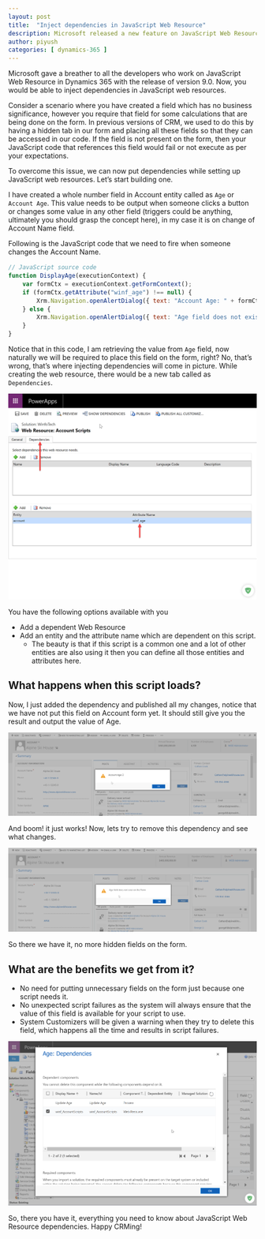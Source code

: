 ```yaml
---
layout: post
title:  "Inject dependencies in JavaScript Web Resource"
description: Microsoft released a new feature on JavaScript Web Resource in Dynamics 365. Now, you would be able to inject dependencies in JavaScript web resources
author: piyush
categories: [ dynamics-365 ]
---
```

Microsoft gave a breather to all the developers who work on JavaScript Web Resource in Dynamics 365 with the release of version 9.0. Now, you would be able to inject dependencies in JavaScript web resources.

Consider a scenario where you have created a field which has no business significance, however you require that field for some calculations that are being done on the form. In previous versions of CRM, we used to do this by having a hidden tab in our form and placing all these fields so that they can be accessed in our code. If the field is not present on the form, then your JavaScript code that references this field would fail or not execute as per your expectations. 

To overcome this issue, we can now put dependencies while setting up JavaScript web resources. Let’s start building one.

I have created a whole number field in Account entity called as `Age` or `Account Age`. This value needs to be output when someone clicks a button or changes some value in any other field (triggers could be anything, ultimately you should grasp the concept here), in my case it is on change of Account Name field. 

Following is the JavaScript code that we need to fire when someone changes the Account Name.

```javascript
// JavaScript source code
function DisplayAge(executionContext) {
    var formCtx = executionContext.getFormContext();
    if (formCtx.getAttribute("winf_age") !== null) {
        Xrm.Navigation.openAlertDialog({ text: "Account Age: " + formCtx.getAttribute("winf_age").getValue() });
    } else {
        Xrm.Navigation.openAlertDialog({ text: "Age field does not exist on the Form" });
    }
}
```
Notice that in this code, I am retrieving the value from `Age` field, now naturally we will be required to place this field on the form, right? No, that’s wrong, that’s where injecting dependencies will come in picture. While creating the web resource, there would be a new tab called as `Dependencies`.

![JavaScript Web Resource dependency injection screen](/assets/images/Dependencies_JavaScript_WebResource.png "JavaScript Web Resource dependency injection screen")

You have the following options available with you

* Add a dependent Web Resource
* Add an entity and the attribute name which are dependent on this script.
  * The beauty is that if this script is a common one and a lot of other entities are also using it then you can define all those entities and attributes here.

## What happens when this script loads?
Now, I just added the dependency and published all my changes, notice that we have not put this field on Account form yet. It should still give you the result and output the value of Age.

![Age field value is output based on the script we wrote above](/assets/images/Age-field-output.png "Age field value is output based on the script we wrote above")

And boom! it just works! Now, lets try to remove this dependency and see what changes.

![Script output after removal of age field from JavaScript web resource dependency](/assets/images/Age-field-error.png "Script output after removal of age field from JavaScript web resource dependency")

So there we have it, no more hidden fields on the form.

## What are the benefits we get from it?
* No need for putting unnecessary fields on the form just because one script needs it.
* No unexpected script failures as the system will always ensure that the value of this field is available for your script to use.
* System Customizers will be given a warning when they try to delete this field, which happens all the time and results in script failures.

![Age field dependencies](/assets/images/ShowDependencies.png "Age field dependencies")

So, there you have it, everything you need to know about JavaScript Web Resource dependencies. Happy CRMing!